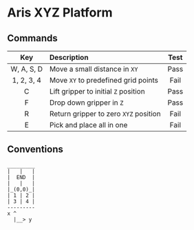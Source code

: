 # Aris XYZ Platform


## Commands

| Key        | Description                          | Test |
|:----------:|:-------------------------------------|:----:|
| W, A, S, D | Move a small distance in `XY`        | Pass |
| 1, 2, 3, 4 | Move `XY` to predefined grid points  | Fail |
| C          | Lift gripper to initial `Z` position | Pass |
| F          | Drop down gripper in `Z`             | Pass |
| R          | Return gripper to zero `XYZ` position| Fail |
| E          | Pick and place all in one            | Fail |


## Conventions

```
_________
|   |   |
|  END  |
|   |   |
|_(0,0)_|
| 1 | 2 |
| 3 | 4 |
---------
x ^
  |__> y

```
